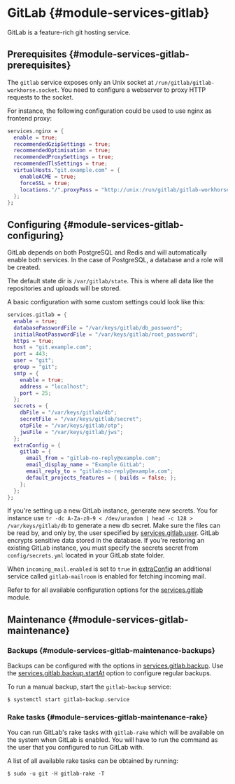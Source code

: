 # GitLab {#module-services-gitlab}

GitLab is a feature-rich git hosting service.

## Prerequisites {#module-services-gitlab-prerequisites}

The `gitlab` service exposes only an Unix socket at
`/run/gitlab/gitlab-workhorse.socket`. You need to
configure a webserver to proxy HTTP requests to the socket.

For instance, the following configuration could be used to use nginx as
frontend proxy:
```nix
services.nginx = {
  enable = true;
  recommendedGzipSettings = true;
  recommendedOptimisation = true;
  recommendedProxySettings = true;
  recommendedTlsSettings = true;
  virtualHosts."git.example.com" = {
    enableACME = true;
    forceSSL = true;
    locations."/".proxyPass = "http://unix:/run/gitlab/gitlab-workhorse.socket";
  };
};
```

## Configuring {#module-services-gitlab-configuring}

GitLab depends on both PostgreSQL and Redis and will automatically enable
both services. In the case of PostgreSQL, a database and a role will be
created.

The default state dir is `/var/gitlab/state`. This is where
all data like the repositories and uploads will be stored.

A basic configuration with some custom settings could look like this:
```nix
services.gitlab = {
  enable = true;
  databasePasswordFile = "/var/keys/gitlab/db_password";
  initialRootPasswordFile = "/var/keys/gitlab/root_password";
  https = true;
  host = "git.example.com";
  port = 443;
  user = "git";
  group = "git";
  smtp = {
    enable = true;
    address = "localhost";
    port = 25;
  };
  secrets = {
    dbFile = "/var/keys/gitlab/db";
    secretFile = "/var/keys/gitlab/secret";
    otpFile = "/var/keys/gitlab/otp";
    jwsFile = "/var/keys/gitlab/jws";
  };
  extraConfig = {
    gitlab = {
      email_from = "gitlab-no-reply@example.com";
      email_display_name = "Example GitLab";
      email_reply_to = "gitlab-no-reply@example.com";
      default_projects_features = { builds = false; };
    };
  };
};
```

If you're setting up a new GitLab instance, generate new
secrets. You for instance use
`tr -dc A-Za-z0-9 < /dev/urandom | head -c 128 > /var/keys/gitlab/db` to
generate a new db secret. Make sure the files can be read by, and
only by, the user specified by
[services.gitlab.user](#opt-services.gitlab.user). GitLab
encrypts sensitive data stored in the database. If you're restoring
an existing GitLab instance, you must specify the secrets secret
from `config/secrets.yml` located in your GitLab
state folder.

When `incoming_mail.enabled` is set to `true`
in [extraConfig](#opt-services.gitlab.extraConfig) an additional
service called `gitlab-mailroom` is enabled for fetching incoming mail.

Refer to [](#ch-options) for all available configuration
options for the [services.gitlab](#opt-services.gitlab.enable) module.

## Maintenance {#module-services-gitlab-maintenance}

### Backups {#module-services-gitlab-maintenance-backups}

Backups can be configured with the options in
[services.gitlab.backup](#opt-services.gitlab.backup.keepTime). Use
the [services.gitlab.backup.startAt](#opt-services.gitlab.backup.startAt)
option to configure regular backups.

To run a manual backup, start the `gitlab-backup` service:
```ShellSession
$ systemctl start gitlab-backup.service
```

### Rake tasks {#module-services-gitlab-maintenance-rake}

You can run GitLab's rake tasks with `gitlab-rake`
which will be available on the system when GitLab is enabled. You
will have to run the command as the user that you configured to run
GitLab with.

A list of all available rake tasks can be obtained by running:
```ShellSession
$ sudo -u git -H gitlab-rake -T
```
